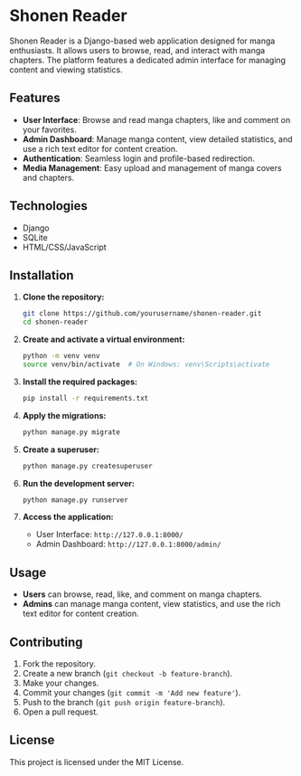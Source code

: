# Shonen Reader

Shonen Reader is a Django-based web application designed for manga enthusiasts. It allows users to browse, read, and interact with manga chapters. The platform features a dedicated admin interface for managing content and viewing statistics.

## Features

- **User Interface**: Browse and read manga chapters, like and comment on your favorites.
- **Admin Dashboard**: Manage manga content, view detailed statistics, and use a rich text editor for content creation.
- **Authentication**: Seamless login and profile-based redirection.
- **Media Management**: Easy upload and management of manga covers and chapters.

## Technologies

- Django
- SQLite
- HTML/CSS/JavaScript

## Installation

1. **Clone the repository:**
    ```bash
    git clone https://github.com/yourusername/shonen-reader.git
    cd shonen-reader
    ```

2. **Create and activate a virtual environment:**
    ```bash
    python -m venv venv
    source venv/bin/activate  # On Windows: venv\Scripts\activate
    ```

3. **Install the required packages:**
    ```bash
    pip install -r requirements.txt
    ```

4. **Apply the migrations:**
    ```bash
    python manage.py migrate
    ```

5. **Create a superuser:**
    ```bash
    python manage.py createsuperuser
    ```

6. **Run the development server:**
    ```bash
    python manage.py runserver
    ```

7. **Access the application:**
    - User Interface: `http://127.0.0.1:8000/`
    - Admin Dashboard: `http://127.0.0.1:8000/admin/`

## Usage

- **Users** can browse, read, like, and comment on manga chapters.
- **Admins** can manage manga content, view statistics, and use the rich text editor for content creation.

## Contributing

1. Fork the repository.
2. Create a new branch (`git checkout -b feature-branch`).
3. Make your changes.
4. Commit your changes (`git commit -m 'Add new feature'`).
5. Push to the branch (`git push origin feature-branch`).
6. Open a pull request.

## License

This project is licensed under the MIT License.

